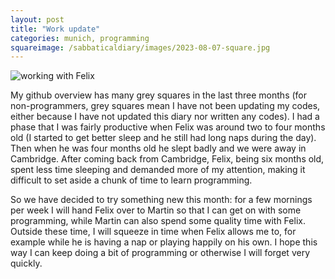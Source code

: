 ```yaml
---
layout: post
title: "Work update"
categories: munich, programming
squareimage: /sabbaticaldiary/images/2023-08-07-square.jpg
---
```

<img src="/sabbaticaldiary/images/2023-08-07.jpg" alt="working with Felix" class="center">

My github overview has many grey squares in the last three months (for non-programmers, grey squares mean I have not been updating my codes, either because I have not updated this diary nor written any codes). I had a phase that I was fairly productive when Felix was around two to four months old (I started to get better sleep and he still had long naps during the day). Then when he was four months old he slept badly and we were away in Cambridge. After coming back from Cambridge, Felix, being six months old, spent less time sleeping and demanded more of my attention, making it difficult to set aside a chunk of time to learn programming. 

So we have decided to try something new this month: for a few mornings per week I will hand Felix over to Martin so that I can get on with some programming, while Martin can also spend some quality time with Felix. Outside these time, I will squeeze in time when Felix allows me to, for example while he is having a nap or playing happily on his own. I hope this way I can keep doing a bit of programming or otherwise I will forget very quickly.